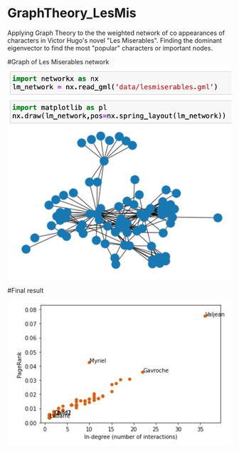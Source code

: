 # GraphTheory_LesMis
Applying Graph Theory to the the weighted network of co appearances of characters in Victor Hugo's novel "Les Miserables". Finding the dominant eigenvector to find the most "popular" characters or important nodes.

#Graph of Les Miserables network 
![picture](Graph_LESMIS.png)

#Final result

![picture](RESULT_LESMIS.png)
